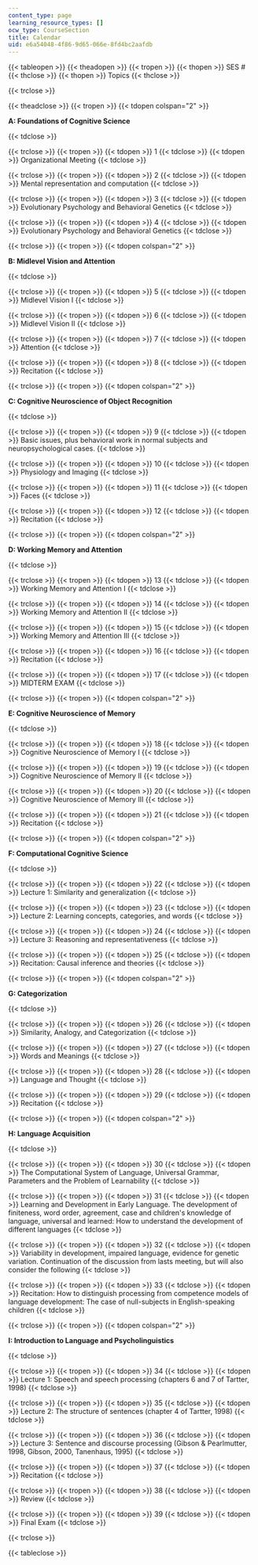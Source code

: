 ```yaml
---
content_type: page
learning_resource_types: []
ocw_type: CourseSection
title: Calendar
uid: e6a54048-4f86-9d65-066e-8fd4bc2aafdb
---
```


{{< tableopen >}}
{{< theadopen >}}
{{< tropen >}}
{{< thopen >}}
SES #
{{< thclose >}}
{{< thopen >}}
Topics
{{< thclose >}}

{{< trclose >}}

{{< theadclose >}}
{{< tropen >}}
{{< tdopen colspan="2" >}}


**A: Foundations of Cognitive Science**


{{< tdclose >}}

{{< trclose >}}
{{< tropen >}}
{{< tdopen >}}
1
{{< tdclose >}}
{{< tdopen >}}
Organizational Meeting
{{< tdclose >}}

{{< trclose >}}
{{< tropen >}}
{{< tdopen >}}
2
{{< tdclose >}}
{{< tdopen >}}
Mental representation and computation
{{< tdclose >}}

{{< trclose >}}
{{< tropen >}}
{{< tdopen >}}
3
{{< tdclose >}}
{{< tdopen >}}
Evolutionary Psychology and Behavioral Genetics
{{< tdclose >}}

{{< trclose >}}
{{< tropen >}}
{{< tdopen >}}
4
{{< tdclose >}}
{{< tdopen >}}
Evolutionary Psychology and Behavioral Genetics
{{< tdclose >}}

{{< trclose >}}
{{< tropen >}}
{{< tdopen colspan="2" >}}


**B: Midlevel Vision and Attention**


{{< tdclose >}}

{{< trclose >}}
{{< tropen >}}
{{< tdopen >}}
5
{{< tdclose >}}
{{< tdopen >}}
Midlevel Vision I
{{< tdclose >}}

{{< trclose >}}
{{< tropen >}}
{{< tdopen >}}
6
{{< tdclose >}}
{{< tdopen >}}
Midlevel Vision II
{{< tdclose >}}

{{< trclose >}}
{{< tropen >}}
{{< tdopen >}}
7
{{< tdclose >}}
{{< tdopen >}}
Attention
{{< tdclose >}}

{{< trclose >}}
{{< tropen >}}
{{< tdopen >}}
8
{{< tdclose >}}
{{< tdopen >}}
Recitation
{{< tdclose >}}

{{< trclose >}}
{{< tropen >}}
{{< tdopen colspan="2" >}}


**C: Cognitive Neuroscience of Object Recognition**


{{< tdclose >}}

{{< trclose >}}
{{< tropen >}}
{{< tdopen >}}
9
{{< tdclose >}}
{{< tdopen >}}
Basic issues, plus behavioral work in normal subjects and neuropsychological cases.
{{< tdclose >}}

{{< trclose >}}
{{< tropen >}}
{{< tdopen >}}
10
{{< tdclose >}}
{{< tdopen >}}
Physiology and Imaging
{{< tdclose >}}

{{< trclose >}}
{{< tropen >}}
{{< tdopen >}}
11
{{< tdclose >}}
{{< tdopen >}}
Faces
{{< tdclose >}}

{{< trclose >}}
{{< tropen >}}
{{< tdopen >}}
12
{{< tdclose >}}
{{< tdopen >}}
Recitation
{{< tdclose >}}

{{< trclose >}}
{{< tropen >}}
{{< tdopen colspan="2" >}}


**D: Working Memory and Attention**


{{< tdclose >}}

{{< trclose >}}
{{< tropen >}}
{{< tdopen >}}
13
{{< tdclose >}}
{{< tdopen >}}
Working Memory and Attention I
{{< tdclose >}}

{{< trclose >}}
{{< tropen >}}
{{< tdopen >}}
14
{{< tdclose >}}
{{< tdopen >}}
Working Memory and Attention II
{{< tdclose >}}

{{< trclose >}}
{{< tropen >}}
{{< tdopen >}}
15
{{< tdclose >}}
{{< tdopen >}}
Working Memory and Attention III
{{< tdclose >}}

{{< trclose >}}
{{< tropen >}}
{{< tdopen >}}
16
{{< tdclose >}}
{{< tdopen >}}
Recitation
{{< tdclose >}}

{{< trclose >}}
{{< tropen >}}
{{< tdopen >}}
17
{{< tdclose >}}
{{< tdopen >}}
MIDTERM EXAM
{{< tdclose >}}

{{< trclose >}}
{{< tropen >}}
{{< tdopen colspan="2" >}}


**E: Cognitive Neuroscience of Memory**


{{< tdclose >}}

{{< trclose >}}
{{< tropen >}}
{{< tdopen >}}
18
{{< tdclose >}}
{{< tdopen >}}
Cognitive Neuroscience of Memory I
{{< tdclose >}}

{{< trclose >}}
{{< tropen >}}
{{< tdopen >}}
19
{{< tdclose >}}
{{< tdopen >}}
Cognitive Neuroscience of Memory II
{{< tdclose >}}

{{< trclose >}}
{{< tropen >}}
{{< tdopen >}}
20
{{< tdclose >}}
{{< tdopen >}}
Cognitive Neuroscience of Memory III
{{< tdclose >}}

{{< trclose >}}
{{< tropen >}}
{{< tdopen >}}
21
{{< tdclose >}}
{{< tdopen >}}
Recitation
{{< tdclose >}}

{{< trclose >}}
{{< tropen >}}
{{< tdopen colspan="2" >}}


**F: Computational Cognitive Science**


{{< tdclose >}}

{{< trclose >}}
{{< tropen >}}
{{< tdopen >}}
22
{{< tdclose >}}
{{< tdopen >}}
Lecture 1: Similarity and generalization
{{< tdclose >}}

{{< trclose >}}
{{< tropen >}}
{{< tdopen >}}
23
{{< tdclose >}}
{{< tdopen >}}
Lecture 2: Learning concepts, categories, and words
{{< tdclose >}}

{{< trclose >}}
{{< tropen >}}
{{< tdopen >}}
24
{{< tdclose >}}
{{< tdopen >}}
Lecture 3: Reasoning and representativeness
{{< tdclose >}}

{{< trclose >}}
{{< tropen >}}
{{< tdopen >}}
25
{{< tdclose >}}
{{< tdopen >}}
Recitation: Causal inference and theories
{{< tdclose >}}

{{< trclose >}}
{{< tropen >}}
{{< tdopen colspan="2" >}}


**G: Categorization**


{{< tdclose >}}

{{< trclose >}}
{{< tropen >}}
{{< tdopen >}}
26
{{< tdclose >}}
{{< tdopen >}}
Similarity, Analogy, and Categorization
{{< tdclose >}}

{{< trclose >}}
{{< tropen >}}
{{< tdopen >}}
27
{{< tdclose >}}
{{< tdopen >}}
Words and Meanings
{{< tdclose >}}

{{< trclose >}}
{{< tropen >}}
{{< tdopen >}}
28
{{< tdclose >}}
{{< tdopen >}}
Language and Thought
{{< tdclose >}}

{{< trclose >}}
{{< tropen >}}
{{< tdopen >}}
29
{{< tdclose >}}
{{< tdopen >}}
Recitation
{{< tdclose >}}

{{< trclose >}}
{{< tropen >}}
{{< tdopen colspan="2" >}}


**H: Language Acquisition**


{{< tdclose >}}

{{< trclose >}}
{{< tropen >}}
{{< tdopen >}}
30
{{< tdclose >}}
{{< tdopen >}}
The Computational System of Language, Universal Grammar, Parameters and the Problem of Learnability
{{< tdclose >}}

{{< trclose >}}
{{< tropen >}}
{{< tdopen >}}
31
{{< tdclose >}}
{{< tdopen >}}
Learning and Development in Early Language. The development of finiteness, word order, agreement, case and children's knowledge of language, universal and learned: How to understand the development of different languages
{{< tdclose >}}

{{< trclose >}}
{{< tropen >}}
{{< tdopen >}}
32
{{< tdclose >}}
{{< tdopen >}}
Variability in development, impaired language, evidence for genetic variation. Continuation of the discussion from lasts meeting, but will also consider the following
{{< tdclose >}}

{{< trclose >}}
{{< tropen >}}
{{< tdopen >}}
33
{{< tdclose >}}
{{< tdopen >}}
Recitation: How to distinguish processing from competence models of language development: The case of null-subjects in English-speaking children
{{< tdclose >}}

{{< trclose >}}
{{< tropen >}}
{{< tdopen colspan="2" >}}


**I: Introduction to Language and Psycholinguistics**


{{< tdclose >}}

{{< trclose >}}
{{< tropen >}}
{{< tdopen >}}
34
{{< tdclose >}}
{{< tdopen >}}
Lecture 1: Speech and speech processing (chapters 6 and 7 of Tartter, 1998)
{{< tdclose >}}

{{< trclose >}}
{{< tropen >}}
{{< tdopen >}}
35
{{< tdclose >}}
{{< tdopen >}}
Lecture 2: The structure of sentences (chapter 4 of Tartter, 1998)
{{< tdclose >}}

{{< trclose >}}
{{< tropen >}}
{{< tdopen >}}
36
{{< tdclose >}}
{{< tdopen >}}
Lecture 3: Sentence and discourse processing (Gibson & Pearlmutter, 1998, Gibson, 2000, Tanenhaus, 1995)
{{< tdclose >}}

{{< trclose >}}
{{< tropen >}}
{{< tdopen >}}
37
{{< tdclose >}}
{{< tdopen >}}
Recitation
{{< tdclose >}}

{{< trclose >}}
{{< tropen >}}
{{< tdopen >}}
38
{{< tdclose >}}
{{< tdopen >}}
Review
{{< tdclose >}}

{{< trclose >}}
{{< tropen >}}
{{< tdopen >}}
39
{{< tdclose >}}
{{< tdopen >}}
Final Exam
{{< tdclose >}}

{{< trclose >}}

{{< tableclose >}}